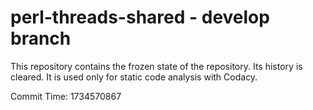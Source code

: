 # perl-threads-shared - develop branch

This repository contains the frozen state of the repository.
Its history is cleared. It is used only for static code
analysis with Codacy.

Commit Time: 1734570867